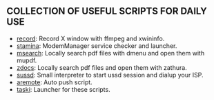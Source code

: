 ## COLLECTION OF USEFUL SCRIPTS FOR DAILY USE

- [record](https://github.com/tcheukueppoo/ktoolbox/blob/master/bin/record): Record X window with ffmpeg and xwininfo.
- [stamina](https://github.com/tcheukueppoo/ktoolbox/blob/master/bin/stamina): ModemManager service checker and launcher.
- [msearch](https://github.com/tcheukueppoo/ktoolbox/blob/master/bin/msearch): Locally search pdf files with dmenu and open them with mupdf.
- [zdocs](https://github.com/tcheukueppoo/ktoolbox/blob/master/bin/zdocs): Locally search pdf files and open them with zathura.
- [sussd](https://github.com/tcheukueppoo/ktoolbox/blob/master/bin/sussd): Small interpreter to start ussd session and dialup your ISP.
- [aremote](https://github.com/tcheukueppoo/ktoolbox/blob/master/bin/aremote): Auto push script.
- [taski](https://github.com/tcheukueppoo/ktoolbox/blob/master/bin/taski): Launcher for these scripts.

